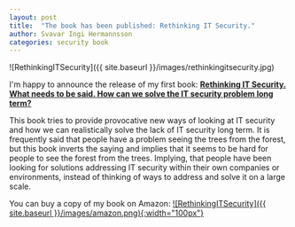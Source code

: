 ```yaml
---
layout: post
title:  "The book has been published: Rethinking IT Security." 
author: Svavar Ingi Hermannsson
categories: security book
---
```

![RethinkingITSecurity]({{ site.baseurl }}/images/rethinkingitsecurity.jpg)

I'm happy to announce the release of my first book: <a href="https://www.amazon.com/Rethinking-Security-needs-security-problem/dp/1546410988/ref=sr_1_1?ie=UTF8&qid=1496676466&sr=8-1&keywords=rethinking+it+security">**Rethinking IT Security. What needs to be said. How can we solve the IT security problem long term?**</a>

This book tries to provide provocative new ways of looking at IT security and how we can realistically solve the lack of IT security long term. It is frequently said that people have a problem seeing the trees from the forest, but this book inverts the saying and implies that it seems to be hard for people to see the forest from the trees. Implying, that people have been looking for solutions addressing IT security within their own companies or environments, instead of thinking of ways to address and solve it on a large scale.

You can buy a copy of my book on Amazon: <a href="https://www.amazon.com/Rethinking-Security-needs-security-problem/dp/1546410988/ref=sr_1_1?ie=UTF8&qid=1496676466&sr=8-1&keywords=rethinking+it+security">![RethinkingITSecurity]({{ site.baseurl }}/images/amazon.png){:width="100px"}</a> 

